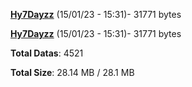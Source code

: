 [**Hy7Dayzz**](/data/Hy7Dayzz.txt) (15/01/23 - 15:31)- 31771 bytes

[**Hy7Dayzz**](/data/Hy7Dayzz.txt) (15/01/23 - 15:31)- 31771 bytes

**Total Datas**: 4521

**Total Size**: 28.14 MB / 28.1 MB
